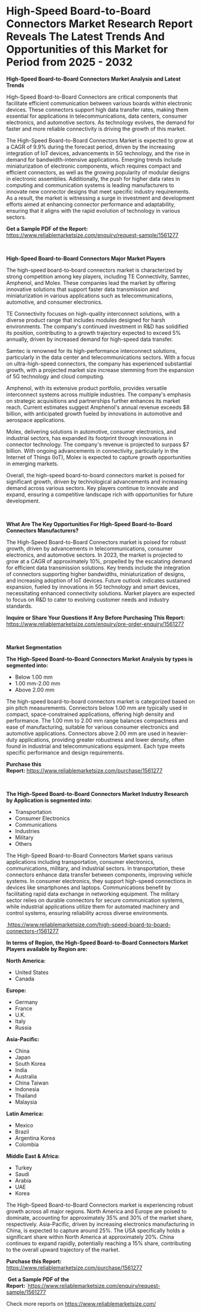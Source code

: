 <p><h1>High-Speed Board-to-Board Connectors Market Research Report Reveals The Latest Trends And Opportunities of this Market for Period from 2025 - 2032</h1></p><p><strong>High-Speed Board-to-Board Connectors Market Analysis and Latest Trends</strong></p>
<p><p>High-Speed Board-to-Board Connectors are critical components that facilitate efficient communication between various boards within electronic devices. These connectors support high data transfer rates, making them essential for applications in telecommunications, data centers, consumer electronics, and automotive sectors. As technology evolves, the demand for faster and more reliable connectivity is driving the growth of this market.</p><p>The High-Speed Board-to-Board Connectors Market is expected to grow at a CAGR of 9.9% during the forecast period, driven by the increasing integration of IoT devices, advancements in 5G technology, and the rise in demand for bandwidth-intensive applications. Emerging trends include miniaturization of electronic components, which requires compact and efficient connectors, as well as the growing popularity of modular designs in electronic assemblies. Additionally, the push for higher data rates in computing and communication systems is leading manufacturers to innovate new connector designs that meet specific industry requirements. As a result, the market is witnessing a surge in investment and development efforts aimed at enhancing connector performance and adaptability, ensuring that it aligns with the rapid evolution of technology in various sectors.</p></p>
<p><strong>Get a Sample PDF of the Report:&nbsp;</strong> <a href="https://www.reliablemarketsize.com/enquiry/request-sample/1561277?utm_campaign=2300&utm_medium=2&utm_source=Github&utm_content=ia&utm_term=23032025&utm_id=high-speed-board-to-board-connectors">https://www.reliablemarketsize.com/enquiry/request-sample/1561277</a></p>
<p>&nbsp;</p>
<p><strong>High-Speed Board-to-Board Connectors Major Market Players</strong></p>
<p><p>The high-speed board-to-board connectors market is characterized by strong competition among key players, including TE Connectivity, Samtec, Amphenol, and Molex. These companies lead the market by offering innovative solutions that support faster data transmission and miniaturization in various applications such as telecommunications, automotive, and consumer electronics.</p><p>TE Connectivity focuses on high-quality interconnect solutions, with a diverse product range that includes modules designed for harsh environments. The company's continued investment in R&D has solidified its position, contributing to a growth trajectory expected to exceed 5% annually, driven by increased demand for high-speed data transfer.</p><p>Samtec is renowned for its high-performance interconnect solutions, particularly in the data center and telecommunications sectors. With a focus on ultra-high-speed connectors, the company has experienced substantial growth, with a projected market size increase stemming from the expansion of 5G technology and cloud computing.</p><p>Amphenol, with its extensive product portfolio, provides versatile interconnect systems across multiple industries. The company's emphasis on strategic acquisitions and partnerships further enhances its market reach. Current estimates suggest Amphenol's annual revenue exceeds $8 billion, with anticipated growth fueled by innovations in automotive and aerospace applications.</p><p>Molex, delivering solutions in automotive, consumer electronics, and industrial sectors, has expanded its footprint through innovations in connector technology. The company's revenue is projected to surpass $7 billion. With ongoing advancements in connectivity, particularly in the Internet of Things (IoT), Molex is expected to capture growth opportunities in emerging markets.</p><p>Overall, the high-speed board-to-board connectors market is poised for significant growth, driven by technological advancements and increasing demand across various sectors. Key players continue to innovate and expand, ensuring a competitive landscape rich with opportunities for future development.</p></p>
<p>&nbsp;</p>
<p><strong>What Are The Key Opportunities For High-Speed Board-to-Board Connectors Manufacturers?</strong></p>
<p><p>The High-Speed Board-to-Board Connectors market is poised for robust growth, driven by advancements in telecommunications, consumer electronics, and automotive sectors. In 2023, the market is projected to grow at a CAGR of approximately 10%, propelled by the escalating demand for efficient data transmission solutions. Key trends include the integration of connectors supporting higher bandwidths, miniaturization of designs, and increasing adoption of IoT devices. Future outlook indicates sustained expansion, fueled by innovations in 5G technology and smart devices, necessitating enhanced connectivity solutions. Market players are expected to focus on R&D to cater to evolving customer needs and industry standards.</p></p>
<p><strong>Inquire or Share Your Questions If Any Before Purchasing This Report:</strong> <a href="https://www.reliablemarketsize.com/enquiry/pre-order-enquiry/1561277?utm_campaign=2300&utm_medium=2&utm_source=Github&utm_content=ia&utm_term=23032025&utm_id=high-speed-board-to-board-connectors">https://www.reliablemarketsize.com/enquiry/pre-order-enquiry/1561277</a></p>
<p>&nbsp;</p>
<p><strong>Market Segmentation</strong></p>
<p><strong>The High-Speed Board-to-Board Connectors Market Analysis by types is segmented into:</strong></p>
<p><ul><li>Below 1.00 mm</li><li>1.00 mm-2.00 mm</li><li>Above 2.00 mm</li></ul></p>
<p><p>The high-speed board-to-board connectors market is categorized based on pin pitch measurements. Connectors below 1.00 mm are typically used in compact, space-constrained applications, offering high density and performance. The 1.00 mm to 2.00 mm range balances compactness and ease of manufacturing, suitable for various consumer electronics and automotive applications. Connectors above 2.00 mm are used in heavier-duty applications, providing greater robustness and lower density, often found in industrial and telecommunications equipment. Each type meets specific performance and design requirements.</p></p>
<p><strong>Purchase this Report:&nbsp;</strong><a href="https://www.reliablemarketsize.com/purchase/1561277?utm_campaign=2300&utm_medium=2&utm_source=Github&utm_content=ia&utm_term=23032025&utm_id=high-speed-board-to-board-connectors">https://www.reliablemarketsize.com/purchase/1561277</a></p>
<p>&nbsp;</p>
<p><strong>The High-Speed Board-to-Board Connectors Market Industry Research by Application is segmented into:</strong></p>
<p><ul><li>Transportation</li><li>Consumer Electronics</li><li>Communications</li><li>Industries</li><li>Military</li><li>Others</li></ul></p>
<p><p>The High-Speed Board-to-Board Connectors Market spans various applications including transportation, consumer electronics, communications, military, and industrial sectors. In transportation, these connectors enhance data transfer between components, improving vehicle systems. In consumer electronics, they support high-speed connections in devices like smartphones and laptops. Communications benefit by facilitating rapid data exchange in networking equipment. The military sector relies on durable connectors for secure communication systems, while industrial applications utilize them for automated machinery and control systems, ensuring reliability across diverse environments.</p></p>
<p><a href="https://www.reliablemarketsize.com/high-speed-board-to-board-connectors-r1561277?utm_campaign=2300&utm_medium=2&utm_source=Github&utm_content=ia&utm_term=23032025&utm_id=high-speed-board-to-board-connectors">&nbsp;https://www.reliablemarketsize.com/high-speed-board-to-board-connectors-r1561277</a></p>
<p><strong>In terms of Region, the High-Speed Board-to-Board Connectors Market Players available by Region are:</strong></p>
<p>
    <p> <strong> North America: </strong>
        <ul>
            <li>United States</li>
            <li>Canada</li>
        </ul>
        </p> 
    <p> <strong> Europe: </strong>
        <ul>
            <li>Germany</li>
            <li>France</li>
            <li>U.K.</li>
            <li>Italy</li>
            <li>Russia</li>
        </ul>
        </p> 
    <p> <strong> Asia-Pacific: </strong>
        <ul>
            <li>China</li>
            <li>Japan</li>
            <li>South Korea</li>
            <li>India</li>
            <li>Australia</li>
            <li>China Taiwan</li>
            <li>Indonesia</li>
            <li>Thailand</li>
            <li>Malaysia</li>
        </ul>
        </p> 
    <p> <strong> Latin America: </strong>
        <ul>
            <li>Mexico</li>
            <li>Brazil</li>
            <li>Argentina Korea</li>
            <li>Colombia</li>
        </ul>
        </p> 
    <p> <strong> Middle East & Africa: </strong>
        <ul>
            <li>Turkey</li>
            <li>Saudi</li>
            <li>Arabia</li>
            <li>UAE</li>
            <li>Korea</li>
        </ul>
    </p>
    </p>
<p><p>The High-Speed Board-to-Board Connectors market is experiencing robust growth across all major regions. North America and Europe are poised to dominate, accounting for approximately 35% and 30% of the market share, respectively. Asia-Pacific, driven by increasing electronics manufacturing in China, is expected to capture around 25%. The USA specifically holds a significant share within North America at approximately 20%. China continues to expand rapidly, potentially reaching a 15% share, contributing to the overall upward trajectory of the market.</p></p>
<p><strong>Purchase this Report: </strong><a href="https://www.reliablemarketsize.com/purchase/1561277?utm_campaign=2300&utm_medium=2&utm_source=Github&utm_content=ia&utm_term=23032025&utm_id=high-speed-board-to-board-connectors">https://www.reliablemarketsize.com/purchase/1561277</a></p>
<p>&nbsp;<strong>Get a Sample PDF of the Report:&nbsp;&nbsp;</strong><a href="https://www.reliablemarketsize.com/enquiry/request-sample/1561277?utm_campaign=2300&utm_medium=2&utm_source=Github&utm_content=ia&utm_term=23032025&utm_id=high-speed-board-to-board-connectors">https://www.reliablemarketsize.com/enquiry/request-sample/1561277</a></p>
<p><strong></strong></p>
<p>Check more reports on <a href="https://www.reliablemarketsize.com/?utm_campaign=2300&utm_medium=2&utm_source=Github&utm_content=ia&utm_term=23032025&utm_id=high-speed-board-to-board-connectors">https://www.reliablemarketsize.com/</a></p>